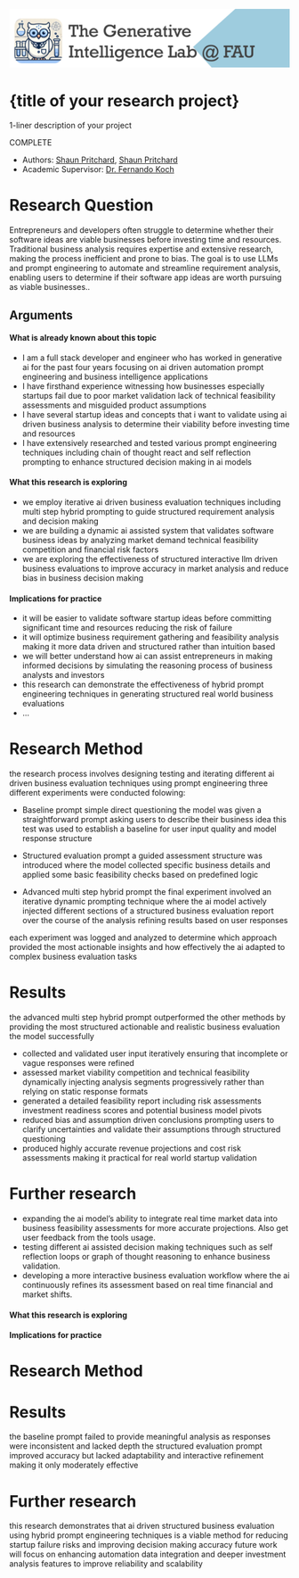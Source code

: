 ![GenI-banner](https://github.com/genilab-fau/genilab-fau.github.io/blob/8d6ab41403b853a273983e4c06a7e52229f43df5/images/genilab-banner.png?raw=true)

# {title of your research project}

1-liner description of your project

COMPLETE

* Authors: [Shaun Pritchard](http://shaunpx1.com), [Shaun Pritchard](http://www.shaunpx1.com)
* Academic Supervisor: [Dr. Fernando Koch](http://www.fernandokoch.me)

  
# Research Question 

Entrepreneurs and developers often struggle to determine whether their software ideas are viable businesses before investing time and resources. Traditional business analysis requires expertise and extensive research, making the process inefficient and prone to bias. The goal is to use LLMs and prompt engineering to automate and streamline requirement analysis, enabling users to determine if their software app ideas are worth pursuing as viable businesses..

## Arguments

#### What is already known about this topic

* I am a full stack developer and engineer who has worked in generative ai for the past four years focusing on ai driven automation prompt engineering and business intelligence applications  
* I have firsthand experience witnessing how businesses especially startups fail due to poor market validation lack of technical feasibility assessments and misguided product assumptions  
* I have several startup ideas and concepts that i want to validate using ai driven business analysis to determine their viability before investing time and resources  
* I have extensively researched and tested various prompt engineering techniques including chain of thought react and self reflection prompting to enhance structured decision making in ai models 

#### What this research is exploring

<!-- Free-format; use the topics that are applicable to your exploration  -->

* we employ iterative ai driven business evaluation techniques including multi step hybrid prompting to guide structured requirement analysis and decision making  
* we are building a dynamic ai assisted system that validates software business ideas by analyzing market demand technical feasibility competition and financial risk factors  
* we are exploring the effectiveness of structured interactive llm driven business evaluations to improve accuracy in market analysis and reduce bias in business decision making 

#### Implications for practice

<!-- Free-format; use the topics that are applicable to your exploration  -->

* it will be easier to validate software startup ideas before committing significant time and resources reducing the risk of failure  
* it will optimize business requirement gathering and feasibility analysis making it more data driven and structured rather than intuition based  
* we will better understand how ai can assist entrepreneurs in making informed decisions by simulating the reasoning process of business analysts and investors  
* this research can demonstrate the effectiveness of hybrid prompt engineering techniques in generating structured real world business evaluations  
* ...

# Research Method

the research process involves designing testing and iterating different ai driven business evaluation techniques using prompt engineering three different experiments were conducted folowing:

- Baseline prompt simple direct questioning the model was given a straightforward prompt asking users to describe their business idea this test was used to establish a baseline for user input quality and model response structure  

- Structured evaluation prompt a guided assessment structure was introduced where the model collected specific business details and applied some basic feasibility checks based on predefined logic  

- Advanced multi step hybrid prompt the final experiment involved an iterative dynamic prompting technique where the ai model actively injected different sections of a structured business evaluation report over the course of the analysis refining results based on user responses  

each experiment was logged and analyzed to determine which approach provided the most actionable insights and how effectively the ai adapted to complex business evaluation tasks  

<!-- WHEN APPLICABLE AND AVAILABLE -->

# Results

the advanced multi step hybrid prompt outperformed the other methods by providing the most structured actionable and realistic business evaluation the model successfully  

* collected and validated user input iteratively ensuring that incomplete or vague responses were refined  
* assessed market viability competition and technical feasibility dynamically injecting analysis segments progressively rather than relying on static response formats  
* generated a detailed feasibility report including risk assessments investment readiness scores and potential business model pivots  
* reduced bias and assumption driven conclusions prompting users to clarify uncertainties and validate their assumptions through structured questioning  
* produced highly accurate revenue projections and cost risk assessments making it practical for real world startup validation  

# Further research

* expanding the ai model’s ability to integrate real time market data into business feasibility assessments for more accurate projections. Also get user feedback from the tools usage.  
* testing different ai assisted decision making techniques such as self reflection loops or graph of thought reasoning to enhance business validation.  
* developing a more interactive business evaluation workflow where the ai continuously refines its assessment based on real time financial and market shifts. 







#### What this research is exploring  

 

#### Implications for practice  


# Research Method  



# Results  


the baseline prompt failed to provide meaningful analysis as responses were inconsistent and lacked depth the structured evaluation prompt improved accuracy but lacked adaptability and interactive refinement making it only moderately effective  

# Further research  

 

this research demonstrates that ai driven structured business evaluation using hybrid prompt engineering techniques is a viable method for reducing startup failure risks and improving decision making accuracy future work will focus on enhancing automation data integration and deeper investment analysis features to improve reliability and scalability  